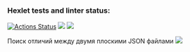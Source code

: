 ### Hexlet tests and linter status:
[![Actions Status](https://github.com/LiubovButorina/frontend-project-lvl2/workflows/hexlet-check/badge.svg)](https://github.com/LiubovButorina/frontend-project-lvl2/actions)
<a href="https://codeclimate.com/github/LiubovButorina/frontend-project-lvl2/maintainability"><img src="https://api.codeclimate.com/v1/badges/ebfeda7d6a72bf38cbb1/maintainability" /></a> 
<a href="https://codeclimate.com/github/LiubovButorina/frontend-project-lvl2/test_coverage"><img src="https://api.codeclimate.com/v1/badges/ebfeda7d6a72bf38cbb1/test_coverage" /></a>

<p> Поиск отличий между двумя  плоскими JSON файлами 
  <a href="https://asciinema.org/a/425247" target="_blank"><img src="https://asciinema.org/a/425247.svg" /></a>
</p>  
  
